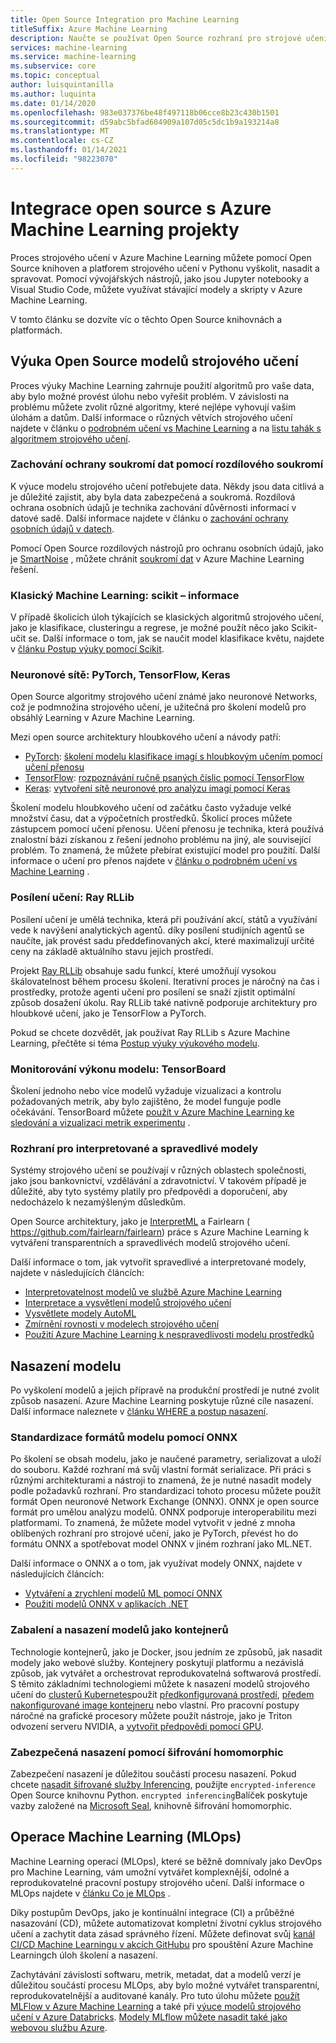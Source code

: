 ```yaml
---
title: Open Source Integration pro Machine Learning
titleSuffix: Azure Machine Learning
description: Naučte se používat Open Source rozhraní pro strojové učení Pythonu k výuce, nasazování a správě komplexních řešení strojového učení v Azure Machine Learning.
services: machine-learning
ms.service: machine-learning
ms.subservice: core
ms.topic: conceptual
author: luisquintanilla
ms.author: luquinta
ms.date: 01/14/2020
ms.openlocfilehash: 983e037376be48f497118b06cce8b23c430b1501
ms.sourcegitcommit: d59abc5bfad604909a107d05c5dc1b9a193214a8
ms.translationtype: MT
ms.contentlocale: cs-CZ
ms.lasthandoff: 01/14/2021
ms.locfileid: "98223070"
---
```

# <a name="open-source-integration-with-azure-machine-learning-projects"></a>Integrace open source s Azure Machine Learning projekty

Proces strojového učení v Azure Machine Learning můžete pomocí Open Source knihoven a platforem strojového učení v Pythonu vyškolit, nasadit a spravovat.  Pomocí vývojářských nástrojů, jako jsou Jupyter notebooky a Visual Studio Code, můžete využívat stávající modely a skripty v Azure Machine Learning.  

V tomto článku se dozvíte víc o těchto Open Source knihovnách a platformách.

## <a name="train-open-source-machine-learning-models"></a>Výuka Open Source modelů strojového učení

Proces výuky Machine Learning zahrnuje použití algoritmů pro vaše data, aby bylo možné provést úlohu nebo vyřešit problém. V závislosti na problému můžete zvolit různé algoritmy, které nejlépe vyhovují vašim úlohám a datům. Další informace o různých větvích strojového učení najdete v článku o [podrobném učení vs Machine Learning](./concept-deep-learning-vs-machine-learning.md) a na [listu tahák s algoritmem strojového učení](algorithm-cheat-sheet.md).

### <a name="preserve-data-privacy-using-differential-privacy"></a>Zachování ochrany soukromí dat pomocí rozdílového soukromí

K výuce modelu strojového učení potřebujete data. Někdy jsou data citlivá a je důležité zajistit, aby byla data zabezpečená a soukromá. Rozdílová ochrana osobních údajů je technika zachování důvěrnosti informací v datové sadě. Další informace najdete v článku o [zachování ochrany osobních údajů v datech](concept-differential-privacy.md). 

Pomocí Open Source rozdílových nástrojů pro ochranu osobních údajů, jako je [SmartNoise](https://github.com/opendifferentialprivacy/smartnoise-core-python) , můžete chránit [soukromí dat](how-to-differential-privacy.md) v Azure Machine Learning řešení.

### <a name="classical-machine-learning-scikit-learn"></a>Klasický Machine Learning: scikit – informace

V případě školicích úloh týkajících se klasických algoritmů strojového učení, jako je klasifikace, clusteringu a regrese, je možné použít něco jako Scikit-učit se. Další informace o tom, jak se naučit model klasifikace květu, najdete v [článku Postup výuky pomocí Scikit](how-to-train-scikit-learn.md).

### <a name="neural-networks-pytorch-tensorflow-keras"></a>Neuronové sítě: PyTorch, TensorFlow, Keras

Open Source algoritmy strojového učení známé jako neuronové Networks, což je podmnožina strojového učení, je užitečná pro školení modelů pro obsáhlý Learning v Azure Machine Learning.

Mezi open source architektury hloubkového učení a návody patří:

 *  [PyTorch](https://github.com/pytorch/pytorch): [školení modelu klasifikace imagí s hloubkovým učením pomocí učení přenosu](how-to-train-pytorch.md) 
 *  [TensorFlow](https://github.com/tensorflow/tensorflow): [rozpoznávání ručně psaných číslic pomocí TensorFlow](how-to-train-tensorflow.md)
 *  [Keras](https://github.com/keras-team/keras): [vytvoření sítě neuronové pro analýzu imagí pomocí Keras](how-to-train-keras.md)

Školení modelu hloubkového učení od začátku často vyžaduje velké množství času, dat a výpočetních prostředků. Školicí proces můžete zástupcem pomocí učení přenosu. Učení přenosu je technika, která používá znalostní bázi získanou z řešení jednoho problému na jiný, ale související problém. To znamená, že můžete přebírat existující model pro použití. Další informace o učení pro přenos najdete v [článku o podrobném učení vs Machine Learning](concept-deep-learning-vs-machine-learning.md#what-is-transfer-learning) .

### <a name="reinforcement-learning-ray-rllib"></a>Posílení učení: Ray RLLib

Posílení učení je umělá technika, která při používání akcí, států a využívání vede k navýšení analytických agentů. díky posílení studijních agentů se naučíte, jak provést sadu předdefinovaných akcí, které maximalizují určité ceny na základě aktuálního stavu jejich prostředí. 

Projekt [Ray RLLib](https://github.com/ray-project/ray) obsahuje sadu funkcí, které umožňují vysokou škálovatelnost během procesu školení. Iterativní proces je náročný na čas i prostředky, protože agenti učení pro posílení se snaží zjistit optimální způsob dosažení úkolu.  Ray RLLib také nativně podporuje architektury pro hloubkové učení, jako je TensorFlow a PyTorch.  

Pokud se chcete dozvědět, jak používat Ray RLLib s Azure Machine Learning, přečtěte si téma [Postup výuky výukového modelu](how-to-use-reinforcement-learning.md).

### <a name="monitor-model-performance-tensorboard"></a>Monitorování výkonu modelu: TensorBoard

Školení jednoho nebo více modelů vyžaduje vizualizaci a kontrolu požadovaných metrik, aby bylo zajištěno, že model funguje podle očekávání. TensorBoard můžete [použít v Azure Machine Learning ke sledování a vizualizaci metrik experimentu](./how-to-monitor-tensorboard.md) .

### <a name="frameworks-for-interpretable-and-fair-models"></a>Rozhraní pro interpretované a spravedlivé modely

Systémy strojového učení se používají v různých oblastech společnosti, jako jsou bankovnictví, vzdělávání a zdravotnictví. V takovém případě je důležité, aby tyto systémy platily pro předpovědi a doporučení, aby nedocházelo k nezamýšleným důsledkům.

Open Source architektury, jako je [InterpretML](https://github.com/interpretml/interpret/) a Fairlearn ( https://github.com/fairlearn/fairlearn) práce s Azure Machine Learning k vytváření transparentních a spravedlivéch modelů strojového učení.

Další informace o tom, jak vytvořit spravedlivé a interpretované modely, najdete v následujících článcích:

- [Interpretovatelnost modelů ve službě Azure Machine Learning](how-to-machine-learning-interpretability.md)
- [Interpretace a vysvětlení modelů strojového učení](how-to-machine-learning-interpretability-aml.md)
- [Vysvětlete modely AutoML](how-to-machine-learning-interpretability-automl.md)
- [Zmírnění rovnosti v modelech strojového učení](concept-fairness-ml.md)
- [Použití Azure Machine Learning k nespravedlivosti modelu prostředků](how-to-machine-learning-fairness-aml.md)

## <a name="model-deployment"></a>Nasazení modelu

Po vyškolení modelů a jejich přípravě na produkční prostředí je nutné zvolit způsob nasazení. Azure Machine Learning poskytuje různé cíle nasazení. Další informace naleznete v [článku WHERE a postup nasazení](./how-to-deploy-and-where.md).

### <a name="standardize-model-formats-with-onnx"></a>Standardizace formátů modelu pomocí ONNX

Po školení se obsah modelu, jako je naučené parametry, serializovat a uloží do souboru. Každé rozhraní má svůj vlastní formát serializace. Při práci s různými architekturami a nástroji to znamená, že je nutné nasadit modely podle požadavků rozhraní. Pro standardizaci tohoto procesu můžete použít formát Open neuronové Network Exchange (ONNX). ONNX je open source formát pro umělou analýzu modelů. ONNX podporuje interoperabilitu mezi platformami. To znamená, že můžete model vytvořit v jedné z mnoha oblíbených rozhraní pro strojové učení, jako je PyTorch, převést ho do formátu ONNX a spotřebovat model ONNX v jiném rozhraní jako ML.NET.

Další informace o ONNX a o tom, jak využívat modely ONNX, najdete v následujících článcích:

- [Vytváření a zrychlení modelů ML pomocí ONNX](concept-onnx.md)
- [Použití modelů ONNX v aplikacích .NET](how-to-use-automl-onnx-model-dotnet.md)

### <a name="package-and-deploy-models-as-containers"></a>Zabalení a nasazení modelů jako kontejnerů

Technologie kontejnerů, jako je Docker, jsou jedním ze způsobů, jak nasadit modely jako webové služby. Kontejnery poskytují platformu a nezávislá způsob, jak vytvářet a orchestrovat reprodukovatelná softwarová prostředí. S těmito základními technologiemi můžete k nasazení modelů strojového učení do [clusterů Kubernetes](./how-to-deploy-azure-kubernetes-service.md?tabs=python)použít [předkonfigurovaná prostředí](./how-to-use-environments.md), [předem nakonfigurované image kontejneru](./how-to-deploy-custom-docker-image.md) nebo vlastní. Pro pracovní postupy náročné na grafické procesory můžete použít nástroje, jako je Triton odvození serveru NVIDIA, a [vytvořit předpovědi pomocí GPU](how-to-deploy-with-triton.md?tabs=python).

### <a name="secure-deployments-with-homomorphic-encryption"></a>Zabezpečená nasazení pomocí šifrování homomorphic

Zabezpečení nasazení je důležitou součástí procesu nasazení. Pokud chcete [nasadit šifrované služby Inferencing](how-to-homomorphic-encryption-seal.md), použijte `encrypted-inference` Open Source knihovnu Python. `encrypted inferencing`Balíček poskytuje vazby založené na [Microsoft Seal](https://github.com/Microsoft/SEAL), knihovně šifrování homomorphic.

## <a name="machine-learning-operations-mlops"></a>Operace Machine Learning (MLOps)

Machine Learning operací (MLOps), které se běžně domnívaly jako DevOps pro Machine Learning, vám umožní vytvářet komplexnější, odolné a reprodukovatelné pracovní postupy strojového učení. Další informace o MLOps najdete v [článku Co je MLOps](./concept-model-management-and-deployment.md) . 

Díky postupům DevOps, jako je kontinuální integrace (CI) a průběžné nasazování (CD), můžete automatizovat kompletní životní cyklus strojového učení a zachytit data zásad správného řízení. Můžete definovat svůj [kanál CI/CD Machine Learningu v akcích GitHubu](./how-to-github-actions-machine-learning.md) pro spouštění Azure Machine Learningch úloh školení a nasazení. 

Zachytávání závislostí softwaru, metrik, metadat, dat a modelů verzí je důležitou součástí procesu MLOps, aby bylo možné vytvářet transparentní, reprodukovatelnější a auditované kanály. Pro tuto úlohu můžete [použít MLFlow v Azure Machine Learning](how-to-use-mlflow.md) a také při [výuce modelů strojového učení v Azure Databricks](./how-to-use-mlflow-azure-databricks.md). [Modely MLflow můžete nasadit také jako webovou službu Azure](how-to-deploy-mlflow-models.md). 
